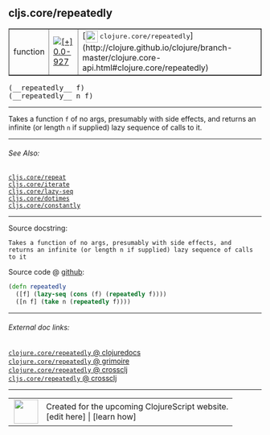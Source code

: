 ## cljs.core/repeatedly



 <table border="1">
<tr>
<td>function</td>
<td><a href="https://github.com/cljsinfo/cljs-api-docs/tree/0.0-927"><img valign="middle" alt="[+] 0.0-927" title="Added in 0.0-927" src="https://img.shields.io/badge/+-0.0--927-lightgrey.svg"></a> </td>
<td>
[<img height="24px" valign="middle" src="http://i.imgur.com/1GjPKvB.png"> <samp>clojure.core/repeatedly</samp>](http://clojure.github.io/clojure/branch-master/clojure.core-api.html#clojure.core/repeatedly)
</td>
</tr>
</table>


 <samp>
(__repeatedly__ f)<br>
</samp>
 <samp>
(__repeatedly__ n f)<br>
</samp>

---

Takes a function `f` of no args, presumably with side effects, and returns an
infinite (or length `n` if supplied) lazy sequence of calls to it.



---


###### See Also:

[`cljs.core/repeat`](../cljs.core/repeat.md)<br>
[`cljs.core/iterate`](../cljs.core/iterate.md)<br>
[`cljs.core/lazy-seq`](../cljs.core/lazy-seq.md)<br>
[`cljs.core/dotimes`](../cljs.core/dotimes.md)<br>
[`cljs.core/constantly`](../cljs.core/constantly.md)<br>

---


Source docstring:

```
Takes a function of no args, presumably with side effects, and
returns an infinite (or length n if supplied) lazy sequence of calls
to it
```


Source code @ [github](https://github.com/clojure/clojurescript/blob/r1859/src/cljs/cljs/core.cljs#L2864-L2869):

```clj
(defn repeatedly
  ([f] (lazy-seq (cons (f) (repeatedly f))))
  ([n f] (take n (repeatedly f))))
```

<!--
Repo - tag - source tree - lines:

 <pre>
clojurescript @ r1859
└── src
    └── cljs
        └── cljs
            └── <ins>[core.cljs:2864-2869](https://github.com/clojure/clojurescript/blob/r1859/src/cljs/cljs/core.cljs#L2864-L2869)</ins>
</pre>

-->

---



###### External doc links:

[`clojure.core/repeatedly` @ clojuredocs](http://clojuredocs.org/clojure.core/repeatedly)<br>
[`clojure.core/repeatedly` @ grimoire](http://conj.io/store/v1/org.clojure/clojure/1.7.0-beta3/clj/clojure.core/repeatedly/)<br>
[`clojure.core/repeatedly` @ crossclj](http://crossclj.info/fun/clojure.core/repeatedly.html)<br>
[`cljs.core/repeatedly` @ crossclj](http://crossclj.info/fun/cljs.core.cljs/repeatedly.html)<br>

---

 <table>
<tr><td>
<img valign="middle" align="right" width="48px" src="http://i.imgur.com/Hi20huC.png">
</td><td>
Created for the upcoming ClojureScript website.<br>
[edit here] | [learn how]
</td></tr></table>

[edit here]:https://github.com/cljsinfo/cljs-api-docs/blob/master/cljsdoc/cljs.core/repeatedly.cljsdoc
[learn how]:https://github.com/cljsinfo/cljs-api-docs/wiki/cljsdoc-files

<!--

This information was too distracting to show to readers, but I'll leave it
commented here since it is helpful to:

- pretty-print the data used to generate this document
- and show how to retrieve that data



The API data for this symbol:

```clj
{:description "Takes a function `f` of no args, presumably with side effects, and returns an\ninfinite (or length `n` if supplied) lazy sequence of calls to it.",
 :ns "cljs.core",
 :name "repeatedly",
 :signature ["[f]" "[n f]"],
 :history [["+" "0.0-927"]],
 :type "function",
 :related ["cljs.core/repeat"
           "cljs.core/iterate"
           "cljs.core/lazy-seq"
           "cljs.core/dotimes"
           "cljs.core/constantly"],
 :full-name-encode "cljs.core/repeatedly",
 :source {:code "(defn repeatedly\n  ([f] (lazy-seq (cons (f) (repeatedly f))))\n  ([n f] (take n (repeatedly f))))",
          :title "Source code",
          :repo "clojurescript",
          :tag "r1859",
          :filename "src/cljs/cljs/core.cljs",
          :lines [2864 2869]},
 :full-name "cljs.core/repeatedly",
 :clj-symbol "clojure.core/repeatedly",
 :docstring "Takes a function of no args, presumably with side effects, and\nreturns an infinite (or length n if supplied) lazy sequence of calls\nto it"}

```

Retrieve the API data for this symbol:

```clj
;; from Clojure REPL
(require '[clojure.edn :as edn])
(-> (slurp "https://raw.githubusercontent.com/cljsinfo/cljs-api-docs/catalog/cljs-api.edn")
    (edn/read-string)
    (get-in [:symbols "cljs.core/repeatedly"]))
```

-->
